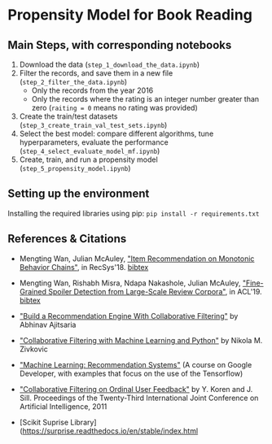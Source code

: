 # Propensity Model for Book Reading

## Main Steps, with corresponding notebooks

 1. Download the data (`step_1_download_the_data.ipynb`)
 2. Filter the records, and save them in a new file (`step_2_filter_the_data.ipynb`)
     * Only the records from the year 2016
     * Only the records where the rating is an integer number greater than zero (`raiting = 0` means no rating was provided)
 3. Create the train/test datasets (`step_3_create_train_val_test_sets.ipynb`)
 4. Select the best model: compare different algorithms, tune hyperparameters, evaluate the performance (`step_4_select_evaluate_model_mf.ipynb`)
 5. Create, train, and run a propensity model (`step_5_propensity_model.ipynb`)

## Setting up the environment

Installing the required libraries using pip:
`pip install -r requirements.txt`

## References & Citations

 * Mengting Wan, Julian McAuley, ["Item Recommendation on Monotonic Behavior Chains"](https://github.com/MengtingWan/mengtingwan.github.io/raw/master/paper/recsys18_mwan.pdf), in RecSys'18. [bibtex](https://dblp.uni-trier.de/rec/conf/recsys/WanM18.html?view=bibtex)
 
 * Mengting Wan, Rishabh Misra, Ndapa Nakashole, Julian McAuley, ["Fine-Grained Spoiler Detection from Large-Scale Review Corpora"](https://github.com/MengtingWan/mengtingwan.github.io/raw/master/paper/acl19_mwan.pdf), in ACL'19. [bibtex](https://dblp.uni-trier.de/rec/bibtex/conf/acl/WanMNM19)
 
 * ["Build a Recommendation Engine With Collaborative Filtering"](https://realpython.com/build-recommendation-engine-collaborative-filtering/) by Abhinav Ajitsaria
 
 * ["Collaborative Filtering with Machine Learning and Python"](https://rubikscode.net/2020/04/27/collaborative-filtering-with-machine-learning-and-python/) by Nikola M. Zivkovic
 
 * ["Machine Learning: Recommendation Systems"](https://developers.google.com/machine-learning/recommendation) (A course on Google Developer, with examples that focus on the use of the Tensorflow)
 
 * ["Collaborative Filtering on Ordinal User Feedback"](https://www.ijcai.org/Proceedings/13/Papers/449.pdf) by Y. Koren and J. Sill. Proceedings of the Twenty-Third International Joint Conference on Artificial Intelligence, 2011
 
 * [Scikit Suprise Library](https://surprise.readthedocs.io/en/stable/index.html